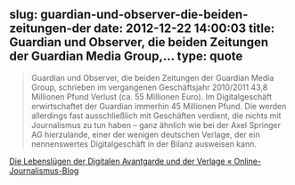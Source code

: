 slug: guardian-und-observer-die-beiden-zeitungen-der
date: 2012-12-22 14:00:03
title: Guardian und Observer, die beiden Zeitungen der Guardian Media Group,...
type: quote
---

> Guardian und Observer, die beiden Zeitungen der Guardian Media Group, schrieben im vergangenen Geschäftsjahr 2010/2011 43,8 Millionen Pfund Verlust (ca. 55 Millionen Euro). Im Digitalgeschäft erwirtschaftet der Guardian immerhin 45 Millionen Pfund. Die werden allerdings fast ausschließlich mit Geschäften verdient, die nichts mit Journalismus zu tun haben – ganz ähnlich wie bei der Axel Springer AG hierzulande, einer der wenigen deutschen Verlage, der ein nennenswertes Digitalgeschäft in der Bilanz ausweisen kann.

[Die Lebenslügen der Digitalen Avantgarde und der Verlage « Online-Journalismus-Blog](http://onlinejournalismusblog.com/2012/12/12/die-lebenslugen-der-digitalen-aventgarde-und-der-verlage/)
